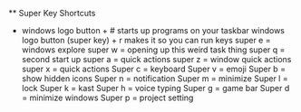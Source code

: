 ** Super Key Shortcuts
  - windows logo button + # starts up programs on your taskbar
    windows logo button (super key) + r makes it so you can run keys
    super  e = windows explore
    super  w = opening up this weird task thing
    super  q = second start up
    super  a = quick actions
    super  z = window quick actions
    super  x = quick actions
    Super  c = keyboard
    Super  v = emoji
    Super  b = show hidden icons
    Super  n = notification
    Super  m = minimize
    Super  l = lock
    Super  k = kast
    Super  h = voice typing
    Super  g = game bar
    Super  d = minimize windows
    Super  p = project setting
